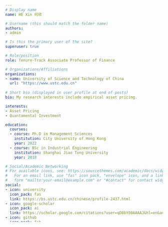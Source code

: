 ```yaml
---
# Display name
name: HE Xin 何欣 

# Username (this should match the folder name)
authors:
- admin

# Is this the primary user of the site?
superuser: true

# Role/position
role: Tenure-Track Associate Professor of Finance

# Organizations/Affiliations
organizations:
- name: University of Science and Technology of China
  url: "https://www.ustc.edu.cn"
  
# Short bio (displayed in user profile at end of posts)
bio: My research interests include empirical asset pricing.

interests:
- Asset Pricing
- Quantamental Investment

education:
  courses:
  - course: Ph.D in Management Sciences
    institution: City University of Hong Kong
    year: 2022
  - course: BSc in Industrial Engineering
    institution: Shanghai Jiao Tong University
    year: 2018

# Social/Academic Networking
# For available icons, see: https://sourcethemes.com/academic/docs/widgets/#icons
#   For an email link, use "fas" icon pack, "envelope" icon, and a link in the
#   form "mailto:your-email@example.com" or "#contact" for contact widget.
social:
- icon: university
  icon_pack: fas
  link: https://bs.ustc.edu.cn/chinese/profile-2437.html
- icon: google-scholar
  icon_pack: ai
  link: https://scholar.google.com/citations?user=qD8bY00AAAAJ&hl=en&authuser=2
- icon: github
  icon_pack: fab
  link: https://github.com/xinhe97
  # link: https://github.com/mlfina
- icon: orcid
  icon_pack: ai
  link: https://orcid.org/0000-0002-2275-5215
- icon: linkedin
  icon_pack: fab
  link: https://www.linkedin.com/in/xinhesean/

# - icon: envelope
#   icon_pack: fas
#   link: '#contact'  # For a direct email link, use "mailto:xin.he@my.cityu.edu.hk".
# - icon: researchgate
#   icon_pack: ai
#   link: https://www.researchgate.net/profile/Xin_He100
# - icon: ssrn
#   icon_pack: ai
#   link: https://papers.ssrn.com/sol3/cf_dev/AbsByAuth.cfm?per_id=3071233


# Enter email to display Gravatar (if Gravatar enabled in Config)
# email: "xin.he@my.cityu.edu.hk"
email: "xin.he@ustc.edu.cn"
# email: "xinhe9701@gmail.com"

# Organizational groups that you belong to (for People widget)
#   Set this to `[]` or comment out if you are not using People widget.  
user_groups:
- Researchers
- Visitors
---
```


Xin He is a Tenure-Track Associate Professor of Finance at University of Science and Technology of China. 
His research interest is Asset Pricing and Quantamental Investment.
His work has been published in leading journals such as Journal of Financial Economics, Journal of Banking and Finance, and International Review of Finance.
Xin's research has been acknowledged by practitioners, receiving research awards from INQUIRE Europe and IQAM Research Prize.

何欣是中国科学技术大学管理学院金融学特任副教授。他的研究兴趣集中在资产定价和量本投资。他的研究成果已发表在《金融经济学期刊》（Journal of Financial Economics）、《银行与金融期刊》（Journal of Banking and Finance）以及《国际金融评论》（International Review of Finance）等顶级期刊上。何欣的研究得到了业界的认可，并获得了INQUIRE Europe的研究奖项和IQAM研究奖。

### News

- We are organizing **2025 USTC Alumni Finance Conference** [Call For Paper](https://afc-ustc.org)
- In February 2025, the manuscript *"Growing the Efficient Frontier on Panel Trees"* was published online in *Journal of Financial Economics*.
- Research Students: 
Actively hiring research students interested in Quantamental Investment, 
with background from FIN/MATH/ORMS/STAT. 
Please email your transcript, cv, and cover letter to *mlfina.ustc@gmail.com*.

